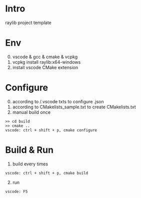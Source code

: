 # Intro
raylib project template

# Env
0. vscode & gcc & cmake & vcpkg
1. vcpkg install raylib:x64-windows
2. install vscode CMake extension

# Configure
0. according to /.vscode txts to configure .json
1. according to CMakelists_sample.txt to create CMakelists.txt
2. manual build once
```
>> cd build
>> cmake ..
vscode: ctrl + shift + p, cmake configure
```

# Build & Run
1. build every times
```
vscode: ctrl + shift + p, cmake build
```
2. run
```
vscode: F5
```
